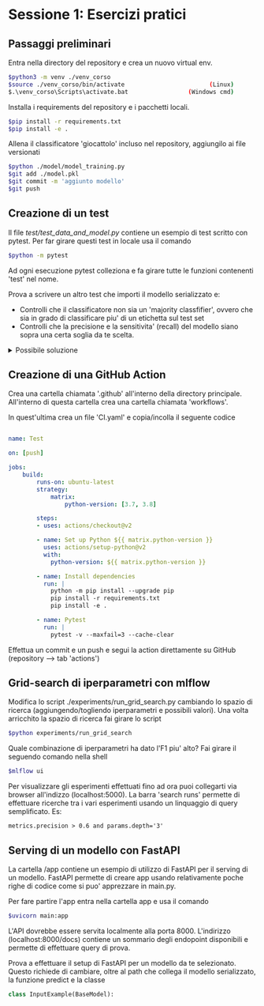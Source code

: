 # Sessione 1: Esercizi pratici

## Passaggi preliminari
Entra nella directory del repository e crea un nuovo virtual env. 
```sh
$python3 -m venv ./venv_corso
$source ./venv_corso/bin/activate                        (Linux)
$.\venv_corso\Scripts\activate.bat                 (Windows cmd)
```
Installa i requirements del repository e i pacchetti locali.
```sh
$pip install -r requirements.txt
$pip install -e .
```
Allena il classificatore 'giocattolo' incluso nel repository, aggiungilo ai file versionati
```sh
$python ./model/model_training.py
$git add ./model.pkl
$git commit -m 'aggiunto modello'
$git push
```

## Creazione di un test
Il file *test/test_data_and_model.py* contiene un esempio di test scritto con pytest. Per far girare questi test in locale usa il comando
```sh
$python -m pytest
```
Ad ogni esecuzione pytest colleziona e fa girare tutte le funzioni contenenti 'test' nel nome.

Prova a scrivere un altro test che importi il modello serializzato e:
* Controlli che il classificatore non sia un 'majority classfifier', ovvero che sia in grado di classificare piu' di un etichetta sul test set
* Controlli che la precisione e la sensitivita' (recall) del modello siano sopra una certa soglia da te scelta.
<details> 
  <summary>Possibile soluzione</summary>

    def test_model_metrics(adult_test_dataset):
        x, y, data_path = adult_test_dataset
        clf = joblib.load('./model.pkl')
        predictions = clf.predict(x)
        metrics = classification_report(y, predictions, output_dict=True)
    
        assert len(np.unique(predictions)) > 1
        assert metrics['>50K']['precision'] > 0.7 #fill here
        assert metrics['>50K']['recall'] > 0.1 #fill here
</details>

## Creazione di una GitHub Action
Crea una cartella chiamata '.github' all'interno della directory principale. All'interno di questa cartella crea una cartella chiamata 'workflows'.

In quest'ultima crea un file 'CI.yaml' e copia/incolla il seguente codice
```yaml

name: Test

on: [push]

jobs:
    build:
        runs-on: ubuntu-latest
        strategy:
            matrix:
                python-version: [3.7, 3.8]

        steps:
        - uses: actions/checkout@v2

        - name: Set up Python ${{ matrix.python-version }}
          uses: actions/setup-python@v2
          with:
            python-version: ${{ matrix.python-version }}

        - name: Install dependencies
          run: |
            python -m pip install --upgrade pip
            pip install -r requirements.txt
            pip install -e .

        - name: Pytest
          run: |
            pytest -v --maxfail=3 --cache-clear
```
Effettua un commit e un push e segui la action direttamente su GitHub (repository --> tab 'actions')

## Grid-search di iperparametri con mlflow
Modifica lo script ./experiments/run_grid_search.py cambiando lo spazio di ricerca (aggiungendo/togliendo iperparametri e possibili valori).
Una volta arricchito la spazio di ricerca fai girare lo script  
```sh
$python experiments/run_grid_search
```
Quale combinazione di iperparametri ha dato l'F1 piu' alto? Fai girare il seguendo comando nella shell
```sh
$mlflow ui
```
Per visualizzare gli esperimenti effettuati fino ad ora puoi collegarti via browser all'indizzo (localhost:5000). 
La barra 'search runs' permette di effettuare ricerche tra i vari esperimenti usando un linquaggio di query semplificato. Es:
```
metrics.precision > 0.6 and params.depth='3'
```
## Serving di un modello con FastAPI
La cartella /app contiene un esempio di utilizzo di FastAPI per il serving di un modello. FastAPI permette di creare app usando relativamente poche righe di codice come si puo' apprezzare in main.py.

Per fare partire l'app entra nella cartella app e usa il comando
```sh
$uvicorn main:app
```
L'API dovrebbe essere servita localmente alla porta 8000. L'indirizzo (localhost:8000/docs) contiene un sommario degli endopoint disponibili e permette di effettuare query di prova.

Prova a effettuare il setup di FastAPI per un modello da te selezionato. Questo richiede di cambiare, oltre al path che collega il modello serializzato, la funzione predict e la classe
```python
class InputExample(BaseModel):
```
